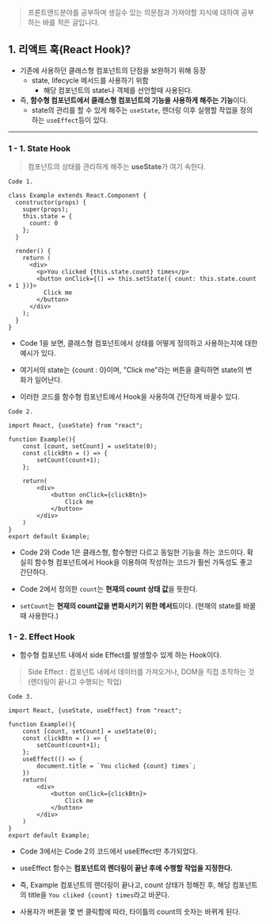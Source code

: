 > 프론트엔드분야를 공부하며 생길수 있는 의문점과 가져야할 지식에 대하여 공부하는 바를 적은 글입니다.

## 1. 리액트 훅(React Hook)?

- 기존에 사용하던 클래스형 컴포넌트의 단점을 보완하기 위해 등장
  - state, lifecycle 메서드를 사용하기 위함
    - 해당 컴포넌트의 state나 객체를 선언할때 사용된다.
- 즉, **함수형 컴포넌트에서 클래스형 컴포넌트의 기능을 사용하게 해주는 기능**이다.
  - state의 관리를 할 수 있게 해주는 `useState`, 렌더링 이후 실행할 작업을 정의하는 `useEffect`등이 있다.

---

### 1 - 1. State Hook

> 컴포넌트의 상태를 관리하게 해주는 **useState**가 여기 속한다.

```
Code 1.

class Example extends React.Component {
  constructor(props) {
    super(props);
    this.state = {
      count: 0
    };
  }

  render() {
    return (
      <div>
        <p>You clicked {this.state.count} times</p>
        <button onClick={() => this.setState({ count: this.state.count + 1 })}>
          Click me
        </button>
      </div>
    );
  }
}
```

- Code 1을 보면, 클래스형 컴포넌트에서 상태를 어떻게 정의하고 사용하는지에 대한 예시가 있다.

- 여기서의 state는 {count : 0}이며, "Click me"라는 버튼을 클릭하면 state의 변화가 일어난다.

- 이러한 코드를 함수형 컴포넌트에서 Hook을 사용하여 간단하게 바꿀수 있다.

```
Code 2.

import React, {useState} from "react";

function Example(){
	const [count, setCount] = useState(0);
    const clickBtn = () => {
    	setCount(count+1);
    };

	return(
    	<div>
        	<button onClick={clickBtn}>
            	Click me
            </button>
        </div>
    )
}
export default Example;
```

- Code 2와 Code 1은 클래스형, 함수형만 다르고 동일한 기능을 하는 코드이다. 확실히 함수형 컴포넌트에서 Hook을 이용하여 작성하는 코드가 훨씬 가독성도 좋고 간단하다.

- Code 2에서 정의한 `count`는 **현재의 count 상태 값**을 뜻한다.
- `setCount`는 **현재의 count값을 변화시키기 위한 메서드**이다. (현재의 state를 바꿀때 사용한다.)

### 1 - 2. Effect Hook

- 함수형 컴포넌트 내에서 side Effect를 발생할수 있게 하는 Hook이다.

> Side Effect : 컴포넌트 내에서 데이터를 가져오거나, DOM을 직접 조작하는 것 (렌더링이 끝나고 수행되는 작업)

```
Code 3.

import React, {useState, useEffect} from "react";

function Example(){
	const [count, setCount] = useState(0);
    const clickBtn = () => {
    	setCount(count+1);
    };
    useEffect(() => {
    	document.title = `You clicked {count} times`;
    })
	return(
    	<div>
        	<button onClick={clickBtn}>
            	Click me
            </button>
        </div>
    )
}
export default Example;
```

- Code 3에서는 Code 2의 코드에서 useEffect만 추가되었다.

- useEffect 함수는 **컴포넌트의 렌더링이 끝난 후에 수행할 작업을 지정한다.**

- 즉, Example 컴포넌트의 렌더링이 끝나고, count 상태가 정해진 후, 해당 컴포넌트의 title을 `You cliked {count} times`라고 바꾼다.

- 사용자가 버튼을 몇 번 클릭함에 따라, 타이틀의 count의 숫자는 바뀌게 된다.
